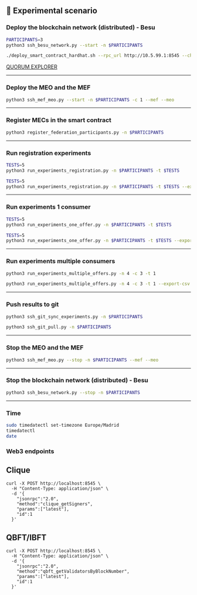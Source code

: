 ## 🚀 Experimental scenario

<!-- ### Deploy the blockchain network (distributed) - Geth
```bash
PARTICIPANTS=3
python3 ssh_geth_poa_network.py --start -n $PARTICIPANTS
```
```bash
./deploy_smart_contract_truffle.sh --network-id 1234 --node-ip 10.5.99.1 --port 3334 --protocol ws
```

[eth netstats dashboard](http://10.5.99.1:3000/)

> Note: gas used: 2813598 (0x2aee9e)

--- -->
### Deploy the blockchain network (distributed) - Besu
```bash
PARTICIPANTS=3
python3 ssh_besu_network.py --start -n $PARTICIPANTS
```
```bash
./deploy_smart_contract_hardhat.sh --rpc_url http://10.5.99.1:8545 --chain_id 1337
```

[QUORUM EXPLORER](http://10.5.99.1:25000/explorer/nodes)

---
### Deploy the MEO and the MEF
```bash
python3 ssh_mef_meo.py --start -n $PARTICIPANTS -c 1 --mef --meo
```
---
### Register MECs in the smart contract
```bash
python3 register_federation_participants.py -n $PARTICIPANTS
```
---
### Run registration experiments
```bash
TESTS=5
python3 run_experiments_registration.py -n $PARTICIPANTS -t $TESTS
```
```bash
TESTS=5
python3 run_experiments_registration.py -n $PARTICIPANTS -t $TESTS --export-csv --csv-base /experiments/test
```
---
### Run experiments 1 consumer
```bash
TESTS=5
python3 run_experiments_one_offer.py -n $PARTICIPANTS -t $TESTS
```
```bash
TESTS=5
python3 run_experiments_one_offer.py -n $PARTICIPANTS -t $TESTS --export-csv --csv-base /experiments/test
```
---
### Run experiments multiple consumers
```bash
python3 run_experiments_multiple_offers.py -n 4 -c 3 -t 1
```
```bash
python3 run_experiments_multiple_offers.py -n 4 -c 3 -t 1 --export-csv --csv-base /experiments/multiple-offers/clique/4-mecs
```
---
### Push results to git
```bash
python3 ssh_git_sync_experiments.py -n $PARTICIPANTS
```
```bash
python3 ssh_git_pull.py -n $PARTICIPANTS
```
---
### Stop the MEO and the MEF
```bash
python3 ssh_mef_meo.py --stop -n $PARTICIPANTS --mef --meo
```
---
<!-- ### Stop the blockchain network (distributed) - Geth
```bash
python3 ssh_geth_poa_network.py --stop -n $PARTICIPANTS
```
--- -->
### Stop the blockchain network (distributed) - Besu
```bash
python3 ssh_besu_network.py --stop -n $PARTICIPANTS
```

---

### Time
```bash
sudo timedatectl set-timezone Europe/Madrid
timedatectl
date
```

### Web3 endpoints

## Clique
```shell
curl -X POST http://localhost:8545 \
  -H "Content-Type: application/json" \
  -d '{
    "jsonrpc":"2.0",
    "method":"clique_getSigners",
    "params":["latest"],
    "id":1
  }'
```
## QBFT/IBFT
```shell
curl -X POST http://localhost:8545 \
  -H "Content-Type: application/json" \
  -d '{
    "jsonrpc":"2.0",
    "method":"qbft_getValidatorsByBlockNumber",
    "params":["latest"],
    "id":1
  }'
```